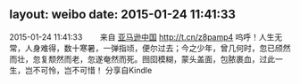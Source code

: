 layout: weibo
date: 2015-01-24 11:41:33
---
2015-01-24 11:41:33  &nbsp;&nbsp;&nbsp;&nbsp;&nbsp;&nbsp; 来自 <a href="http://app.weibo.com/t/feed/6QDRKx" rel="nofollow">亚马逊中国</a>
 http://t.cn/z8pamp4 呜呼！人生无常，人身难得，数十寒暑，一弹指顷，便尔过去；今之少年，曾几何时，忽已颀然而壮，忽复颓然而老，忽遂奄然而死。囫囵模糊，蒙头盖面，包脓裹血，过此一生，岂不可怜，岂不可惜！ 分享自Kindle ​​​
